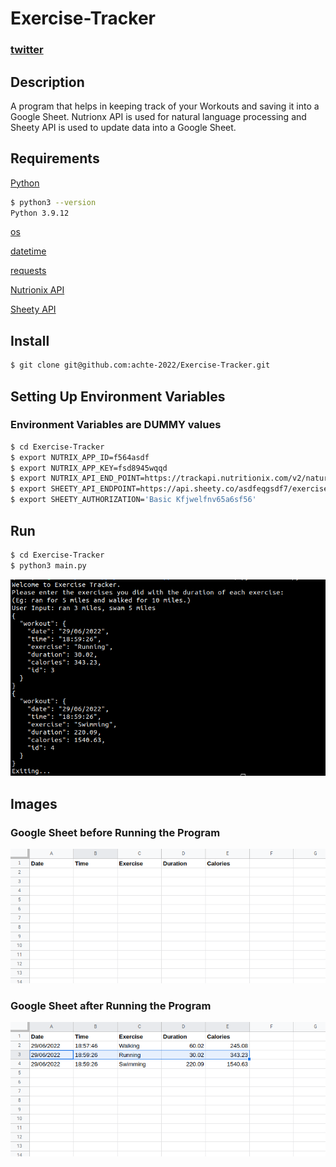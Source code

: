 # Exercise-Tracker

### [twitter](https://twitter.com/achte_te)

## Description

A program that helps in keeping track of your Workouts and saving it into a Google Sheet. Nutrionx API is used for natural language processing and Sheety API is used to update data into a Google Sheet.

## Requirements

[Python](https://www.python.org/)

```sh
$ python3 --version
Python 3.9.12
```

[os](https://docs.python.org/3/library/os.html)

[datetime](https://docs.python.org/3/library/datetime.html)

[requests](https://pypi.org/project/requests/)

[Nutrionix API](https://developer.nutritionix.com/)

[Sheety API](https://sheety.co/)

## Install

```sh
$ git clone git@github.com:achte-2022/Exercise-Tracker.git
```

## Setting Up Environment Variables

### Environment Variables are DUMMY values

```sh
$ cd Exercise-Tracker
$ export NUTRIX_APP_ID=f564asdf
$ export NUTRIX_APP_KEY=fsd8945wqqd
$ export NUTRIX_API_END_POINT=https://trackapi.nutritionix.com/v2/natural/exercise
$ export SHEETY_API_ENDPOINT=https://api.sheety.co/asdfeqgsdf7/exercise/workout
$ export SHEETY_AUTHORIZATION='Basic Kfjwelfnv65a6sf56'
```

## Run

```sh
$ cd Exercise-Tracker
$ python3 main.py
```

![](images/input.png)

## Images

### Google Sheet before Running the Program

![](images/before.png)

### Google Sheet after Running the Program

![](images/after.png)
